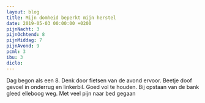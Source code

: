```yaml
---
layout: blog
title: Mijn domheid beperkt mijn herstel
date: 2019-05-03 00:00:00 +0200
pijnNacht: 3
pijnOchtend: 8
pijnMiddag: 7
pijnAvond: 9
pcml: 3
ibu: 3
diclo: 
---
```


Dag begon als een 8. Denk door fietsen van de avond ervoor. Beetje doof gevoel in onderrug en linkerbil. Goed vol te houden. Bij opstaan van de bank gleed elleboog weg. Met veel pijn naar bed gegaan

